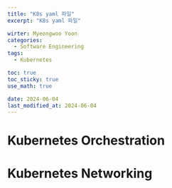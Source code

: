 ```yaml
---
title: "K8s yaml 파일"
excerpt: "K8s yaml 파일"

wirter: Myeongwoo Yoon
categories:
  - Software Engineering
tags:
  - Kubernetes

toc: true
toc_sticky: true
use_math: true 

date: 2024-06-04
last_modified_at: 2024-06-04
---
```


Kubernetes Orchestration
======

Kubernetes Networking
======